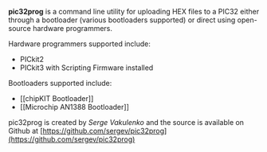 **pic32prog** is a command line utility for uploading HEX files to a PIC32 either through a bootloader (various bootloaders supported) or direct using open-source hardware programmers.

Hardware programmers supported include:

* PICkit2
* PICkit3 with Scripting Firmware installed

Bootloaders supported include:

* [[chipKIT Bootloader]]
* [[Microchip AN1388 Bootloader]]

pic32prog is created by *Serge Vakulenko* and the source is available on Github at [https://github.com/sergev/pic32prog](https://github.com/sergev/pic32prog)